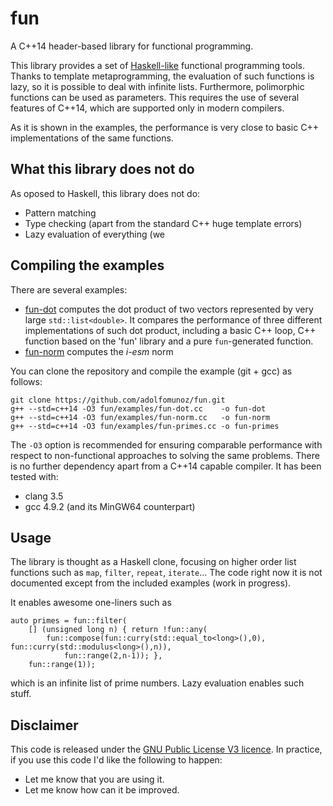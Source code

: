 # fun 
A C++14 header-based library for functional programming.

This library provides a set of [Haskell-like](http://www.haskell.org) functional programming tools. Thanks to template metaprogramming, the evaluation of such functions is lazy, so it is possible to deal with infinite lists. Furthermore, polimorphic functions can be used as parameters. This requires the use of several features of C++14, which are supported only in modern compilers.

As it is shown in the examples, the performance is very close to basic C++ implementations of the same functions.

## What this library does not do
As oposed to Haskell, this library does not do:
* Pattern matching
* Type checking (apart from the standard C++ huge template errors)
* Lazy evaluation of everything (we

## Compiling the examples
There are several examples:
* [fun-dot](https://github.com/adolfomunoz/qdt/blob/master/examples/fun-dot.cc) computes the dot product of two vectors represented by very large `std::list<double>`. It compares the performance of three different implementations of such dot product, including a basic C++ loop, C++ function based on the 'fun' library and a pure `fun`-generated function.
* [fun-norm](https://github.com/adolfomunoz/qdt/blob/master/examples/fun-dot.cc) computes the *i-esm* norm

You can clone the repository and compile the example (git + gcc) as follows:
```
git clone https://github.com/adolfomunoz/fun.git
g++ --std=c++14 -O3 fun/examples/fun-dot.cc    -o fun-dot
g++ --std=c++14 -O3 fun/examples/fun-norm.cc   -o fun-norm
g++ --std=c++14 -O3 fun/examples/fun-primes.cc -o fun-primes
```

The `-O3` option is recommended for ensuring comparable performance with respect to non-functional approaches to solving the same problems. There is no further dependency apart from a C++14 capable compiler. It has been tested with:
* clang 3.5 
* gcc 4.9.2 (and its MinGW64 counterpart)

## Usage
The library is thought as a Haskell clone, focusing on higher order list functions such as `map`, `filter`, `repeat`, `iterate`... The code right now it is not documented except from the included examples (work in progress). 

It enables awesome one-liners such as
```
auto primes = fun::filter(
	[] (unsigned long n) { return !fun::any(
		fun::compose(fun::curry(std::equal_to<long>(),0), fun::curry(std::modulus<long>(),n)),
			fun::range(2,n-1)); },
	fun::range(1));
```
which is an infinite list of prime numbers. Lazy evaluation enables such stuff.

## Disclaimer
This code is released under the [GNU Public License V3 licence](http://www.gnu.org/licenses/gpl-3.0-standalone.html). In practice, if you use this code I'd like the following to happen:
* Let me know that you are using it.
* Let me know how can it be improved.
